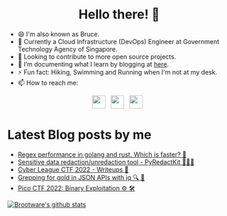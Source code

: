 <div align="center">
  <h1> Hello there! 👋 </h1>
</div>

- 😄 I'm also known as Bruce.
- 🔧 Currently a Cloud Infrastructure (DevOps) Engineer at Government Technology Agency of Singapore.
- 👀  Looking to contribute to more open source projects.
- 🌱 I’m documenting what I learn by blogging at [here](<https://brootware.github.io>).
- ⚡  Fun fact: Hiking, Swimming and Running when I'm not at my desk.
- 📫 How to reach me:

<p align='center'> 
<a href="https://linkedin.com/in/oakermin/"><img height="30" src="https://img.shields.io/badge/LinkedIn-0077B5?style=for-the-badge&logo=linkedin&logoColor=white"></a>&nbsp;&nbsp;
<a href="https://twitter.com/brootware/"><img height="30" src="https://img.shields.io/badge/Twitter-1DA1F2?style=for-the-badge&logo=twitter&logoColor=white"></a>&nbsp;&nbsp;
<a><img height="30" src="https://visitor-badge.glitch.me/badge?page_id=brootware.visitor-badge&left_text=Visitors%20Since%207%20May%202022"></a>&nbsp;&nbsp;
<!-- <a><img height="20" src="https://gpvc.arturio.dev/brootware"></a>&nbsp;&nbsp; -->
<!-- <a href="https://discord.com/users/260007146102587392"><img height="30" src="https://img.shields.io/badge/Discord-7289DA?style=for-the-badge&logo=discord&logoColor=white"></a>&nbsp;&nbsp; -->


# Latest Blog posts by me
<!-- BLOG-POST-LIST:START -->
- [Regex performance in golang and rust. Which is faster? 🤔](https://brootware.github.io/posts/regex-performance-in-golang-and-rust-which-is-faster/)
- [Sensitive data redaction/unredaction tool - PyRedactKit 🧰🔐📝](https://brootware.github.io/posts/sensitive-data-redaction-pyredactkit/)
- [Cyber League CTF 2022 - Writeups 🚩](https://brootware.github.io/posts/cyber-league-ctf-2022-writeups/)
- [Grepping for gold in JSON APIs with jq 🔍 📄](https://brootware.github.io/posts/grepping-for-gold-in-JSON-APIs-with-jq/)
- [Pico CTF 2022: Binary Exploitation ⚙️ 🛠](https://brootware.github.io/posts/pico-ctf-2022-binary-exploitation/)
<!-- BLOG-POST-LIST:END -->



[![Brootware's github stats](https://github-readme-stats.vercel.app/api?username=brootware&count_private=true&show_icons=true&theme=onedark&hide_border=true)](https://brootware.github.io)
  
<!-- <p align="center">  
<img width="850" src="https://github-readme-streak-stats.herokuapp.com/?user=brootware&theme=synthwave" /> -->
  
<!-- ![Profile views](https://gpvc.arturio.dev/[brootware]) -->

<!--
**brootware/brootware** is a ✨ _special_ ✨ repository because its `README.md` (this file) appears on your GitHub profile.

Here are some ideas to get you started:

- 🔭 I’m currently working on ...
- 🌱 I’m currently learning ...
- 👯 I’m looking to collaborate on ...
- 🤔 I’m looking for help with ...
- 💬 Ask me about ...
- 📫 How to reach me: ...
- 😄 Pronouns: ...
- ⚡ Fun fact: ...

https://github-readme-stats.vercel.app/api?username=brootware&show_icons=true&theme=onedark&hide_border=true 
[![Brootware's github stats](https://github-readme-stats.vercel.app/api?username=brootware&hide=stars&count_private=true&show_icons=true&theme=onedark&hide_border=true)](https://github.com/anuraghazra/github-readme-stats)
-->

